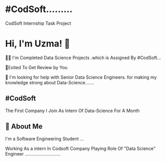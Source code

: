 # #CodSoft.........

 CodSoft Internship Task Project 


# Hi, I'm Uzma! 👋



👩‍💻 I'm Completed Data Science Projects .which is Assigned By #CodSoft...

🧠Exited To Get Review by You

🤔 I'm looking for help with Senior Data Science Engineers. for making my knowledge strong about Data-Science.......



## #CodSoft

The First Company I Join As Intern Of Data-Science For A Month


## 🚀 About Me
I'm a Software Engineering Student ...

Working As a intern In Codsoft Company Playing Role Of "Data Science" Engineer ............................


